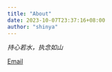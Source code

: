 ```yaml
---
title: "About"
date: 2023-10-07T23:37:16+08:00
author: "shinya"
---
```


*持心若水，执念如山*

[Email](mailto:kobayashi_shinya@outlook.com)